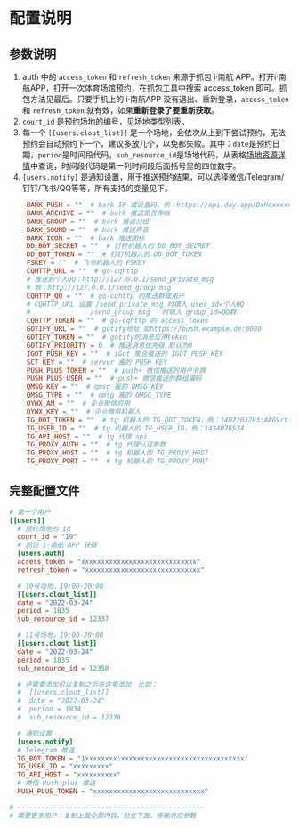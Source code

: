 
# 配置说明

## 参数说明

1. auth 中的 `access_token` 和 `refresh_token` 来源于抓包 i·南航 APP。打开i·南航APP，打开一次体育场馆预约，在抓包工具中搜索 access_token 即可。抓包方法见最后。只要手机上的 i·南航APP 没有退出、重新登录，`access_token` 和 `refresh_token` 就有效，如果**重新登录了要重新获取**。
2. `court_id` 是预约场地的编号，见[场地类型列表](#场地类型列表)。
3. 每一个 `[[users.clout_list]]` 是一个场地，会依次从上到下尝试预约，无法预约会自动预约下一个，建议多放几个，以免都失败。其中：`date`是预约日期，`period`是时间段代码，`sub_resource_id`是场地代码，从表格[场地资源详情](#场地资源详情)中查询，时间段代码是第一列时间段后面括号里的四位数字。
4. `[users.notify]` 是通知设置，用于推送预约结果，可以选择微信/Telegram/钉钉/飞书/QQ等等，所有支持的变量见下。
   ```toml
    BARK_PUSH = ""  # bark IP 或设备码，例：https://api.day.app/DxHcxxxxxRxxxxxxcm/
    BARK_ARCHIVE = ""  # bark 推送是否存档
    BARK_GROUP = ""  # bark 推送分组
    BARK_SOUND = ""  # bark 推送声音
    BARK_ICON = ""  # bark 推送图标
    DD_BOT_SECRET = ""  # 钉钉机器人的 DD_BOT_SECRET
    DD_BOT_TOKEN = ""  # 钉钉机器人的 DD_BOT_TOKEN
    FSKEY = ""  # 飞书机器人的 FSKEY
    CQHTTP_URL = ""  # go-cqhttp
    # 推送到个人QQ：http://127.0.0.1/send_private_msg
    # 群：http://127.0.0.1/send_group_msg
    CQHTTP_QQ = ""  # go-cqhttp 的推送群或用户
    # CQHTTP_URL 设置 /send_private_msg 时填入 user_id=个人QQ
    #               /send_group_msg   时填入 group_id=QQ群
    CQHTTP_TOKEN = ""  # go-cqhttp 的 access_token
    GOTIFY_URL = ""  # gotify地址,如https://push.example.de:8080
    GOTIFY_TOKEN = ""  # gotify的消息应用token
    GOTIFY_PRIORITY = 0  # 推送消息优先级,默认为0
    IGOT_PUSH_KEY = ""  # iGot 聚合推送的 IGOT_PUSH_KEY
    SCT_KEY = ""  # server 酱的 PUSH_KEY
    PUSH_PLUS_TOKEN = ""  # push+ 微信推送的用户令牌
    PUSH_PLUS_USER = ""  # push+ 微信推送的群组编码
    QMSG_KEY = ""  # qmsg 酱的 QMSG_KEY
    QMSG_TYPE = ""  # qmsg 酱的 QMSG_TYPE
    QYWX_AM = ""  # 企业微信应用
    QYWX_KEY = ""  # 企业微信机器人
    TG_BOT_TOKEN = ""  # tg 机器人的 TG_BOT_TOKEN，例：1407203283:AAG9rt-6RDaaX0HBLZQq0laNOh898iFYaRQ
    TG_USER_ID = ""  # tg 机器人的 TG_USER_ID，例：1434078534
    TG_API_HOST = ""  # tg 代理 api
    TG_PROXY_AUTH = ""  # tg 代理认证参数
    TG_PROXY_HOST = ""  # tg 机器人的 TG_PROXY_HOST
    TG_PROXY_PORT = ""  # tg 机器人的 TG_PROXY_PORT
   ```



## 完整配置文件
```toml
# 第一个用户
[[users]]
  # 预约场地的 id
  court_id = "19"
  # 抓包 i·南航 APP 获得
  [users.auth]
  access_token = "xxxxxxxxxxxxxxxxxxxxxxxxxxxxx"
  refresh_token = "xxxxxxxxxxxxxxxxxxxxxxxxxxxxx"

  # 10号场地，19:00-20:00
  [[users.clout_list]]
  date = "2022-03-24"
  period = 1835
  sub_resource_id = 12337

  # 11号场地，19:00-20:00
  [[users.clout_list]]
  date = "2022-03-24"
  period = 1835
  sub_resource_id = 12350

  # 还需要添加可以复制之后在这里添加，比如：
  #  [[users.clout_list]]
  #  date = "2022-03-24"
  #  period = 1834
  #  sub_resource_id = 12336

  # 通知设置
  [users.notify]
  # Telegram 推送
  TG_BOT_TOKEN = "1xxxxxxxx:xxxxxxxxxxxxxxxxxxxxxxxxxxxxxxx"
  TG_USER_ID = "xxxxxxxxx"
  TG_API_HOST = "xxxxxxxxxx"
  # 微信 Push plus 推送
  PUSH_PLUS_TOKEN = "xxxxxxxxxxxxxxxxxxxxxxxxxxxx"

# -----------------------------------------------
# 需要更多用户：复制上面全部内容，贴在下面，修改对应参数
```

